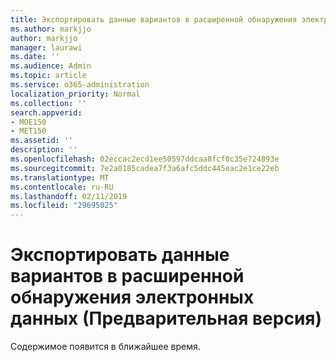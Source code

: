 ```yaml
---
title: Экспортировать данные вариантов в расширенной обнаружения электронных данных (Предварительная версия)
ms.author: markjjo
author: markjjo
manager: laurawi
ms.date: ''
ms.audience: Admin
ms.topic: article
ms.service: o365-administration
localization_priority: Normal
ms.collection: ''
search.appverid:
- MOE150
- MET150
ms.assetid: ''
description: ''
ms.openlocfilehash: 02eccac2ecd1ee50597ddcaa8fcf0c35e724893e
ms.sourcegitcommit: 7e2a0185cadea7f3a6afc5ddc445eac2e1ce22eb
ms.translationtype: MT
ms.contentlocale: ru-RU
ms.lasthandoff: 02/11/2019
ms.locfileid: "29695025"
---
```

# <a name="export-case-data-in-advanced-ediscovery-preview"></a>Экспортировать данные вариантов в расширенной обнаружения электронных данных (Предварительная версия)

Содержимое появится в ближайшее время.